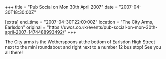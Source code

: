 +++
title = "Pub Social on Mon 30th April 2007"
date = "2007-04-30T18:30:00Z"

[extra]
end_time = "2007-04-30T22:00:00Z"
location = "The City Arms, Earlsdon"
original = "https://uwcs.co.uk/events/pub-social-on-mon-30th-april-2007-1474488993492/"
+++

The City arms is the Wetherspoons at the bottom of Earlsdon High Street next to the mini roundabout and right next to a number 12 bus stop\! See you all there\!

